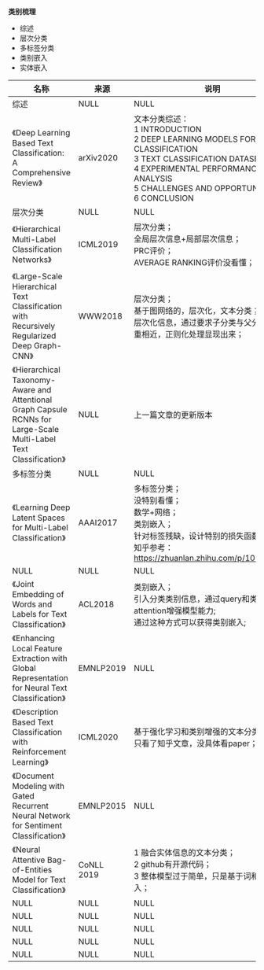 **类别梳理** 
* 综述
* 层次分类
* 多标签分类
* 类别嵌入
* 实体嵌入

|名称  |  来源   | 说明  |状态   | 备注  |
|  ----  | ----  |----  | ----  |----  |
| 综述  | NULL |NULL |NULL |NULL |
| 《Deep Learning Based Text Classification: A Comprehensive Review》| arXiv2020|文本分类综述：<br/>1 INTRODUCTION<br/>2 DEEP LEARNING MODELS FOR TEXT CLASSIFICATION<br/>3 TEXT CLASSIFICATION DATASETS<br/>4 EXPERIMENTAL PERFORMANCE ANALYSIS<br/>5 CHALLENGES AND OPPORTUNITIES<br/>6 CONCLUSION|done|NULL |
| 层次分类  | NULL |NULL |NULL |NULL |
| 《Hierarchical Multi-Label Classification Networks》  | ICML2019 |层次分类；<br/>全局层次信息+局部层次信息；<br/>PRC评价；<br/>AVERAGE RANKING评价没看懂； |done |NULL |
| 《Large-Scale Hierarchical Text Classification with Recursively Regularized Deep Graph-CNN》  | WWW2018	|层次分类；<br/>基于图网络的，层次化，文本分类；<br/>层次化信息，通过要求子分类与父分类的权重相近，正则化处理显现出来； |done |NULL |
| 《Hierarchical Taxonomy-Aware and Attentional Graph Capsule RCNNs for Large-Scale Multi-Label Text Classification》  | NULL |上一篇文章的更新版本 |NULL |NULL |
| 多标签分类  | NULL |NULL |NULL |NULL |
| 《Learning Deep Latent Spaces for Multi-Label Classification》  | AAAI2017 |多标签分类；<br/>没特别看懂；<br/>数学+网络；<br/>类别嵌入；<br>针对标签残缺，设计特别的损失函数；<br/>知乎参考：https://zhuanlan.zhihu.com/p/107962319 |done |NULL |
| NULL  | NULL |NULL |NULL |NULL |
| 《Joint Embedding of Words and Labels for Text Classification》  | ACL2018 |类别嵌入；<br/>引入分类类别信息，通过query和类别嵌入attention增强模型能力;<br/>通过这种方式可以获得类别嵌入; |done |NULL |
| 《Enhancing Local Feature Extraction with Global Representation for Neural Text Classification》  | EMNLP2019 |NULL |NULL |NULL |
| 《Description Based Text Classification with Reinforcement Learning》  | ICML2020 |基于强化学习和类别增强的文本分类；<br/>只看了知乎文章，没具体看paper； |done |https://zhuanlan.zhihu.com/p/112704633 |
| 《Document Modeling with Gated Recurrent Neural Network for Sentiment Classification》  | EMNLP2015 |NULL |NULL |NULL |
| 《Neural Attentive Bag-of-Entities Model for Text Classification》  |  CoNLL 2019 |1 融合实体信息的文本分类；<br/> 2 github有开源代码；<br/> 3 整体模型过于简单，只是基于词和实体的嵌入； |done |NULL |
| NULL  | NULL |NULL |NULL |NULL |
| NULL  | NULL |NULL |NULL |NULL |
| NULL  | NULL |NULL |NULL |NULL |
| NULL  | NULL |NULL |NULL |NULL |
| NULL  | NULL |NULL |NULL |NULL |
